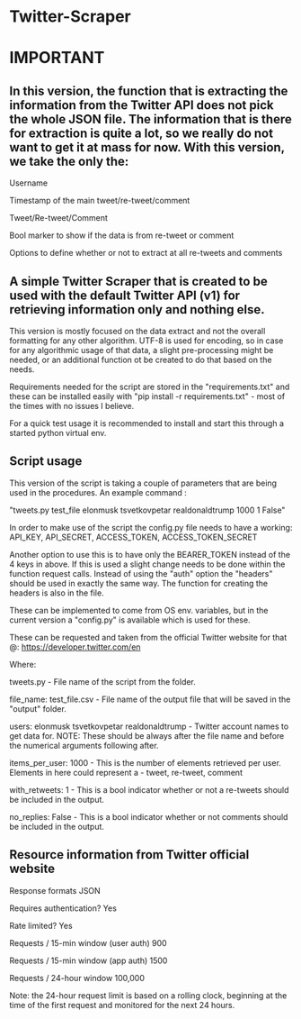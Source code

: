# Twitter-Scraper

# IMPORTANT
## In this version, the function that is extracting the information from the Twitter API does not pick the whole JSON file. The information that is there for extraction is quite a lot, so we really do not want to get it at mass for now. With this version, we take the only the:

Username

Timestamp of the main tweet/re-tweet/comment

Tweet/Re-tweet/Comment

Bool marker to show if the data is from re-tweet or comment

Options to define whether or not to extract at all re-tweets and comments

## A simple Twitter Scraper that is created to be used with the default Twitter API (v1) for retrieving information only and nothing else.

This version is mostly focused on the data extract and not the overall formatting for any other algorithm. UTF-8 is used for encoding, so in case for any algorithmic usage of that data, a slight pre-processing might be needed, or an additional function ot be created to do that based on the needs.

Requirements needed for the script are stored in the "requirements.txt" and these can be installed easily with "pip install -r requirements.txt" - most of the times with no issues I believe.

For a quick test usage it is recommended to install and start this through a started python virtual env.


## Script usage

This version of the script is taking a couple of parameters that are being used in the procedures.
An example command :

"tweets.py test_file elonmusk tsvetkovpetar realdonaldtrump 1000 1 False"

In order to make use of the script the config.py file needs to have a working:
API_KEY, API_SECRET, ACCESS_TOKEN, ACCESS_TOKEN_SECRET

Another option to use this is to have only the BEARER_TOKEN instead of the 4 keys in above. If this is used a slight change needs to be done within the function request calls.
Instead of using the "auth" option the "headers" should be used in exactly the same way. The function for creating the headers is also in the file.

These can be implemented to come from OS env. variables, but in the current version a "config.py" is available which is used for these. 

These can be requested and taken from the official Twitter website for that @: https://developer.twitter.com/en


Where:

tweets.py - File name of the script from the folder.

file_name: test_file.csv - File name of the output file that will be saved in the "output" folder.

users: elonmusk tsvetkovpetar realdonaldtrump - Twitter account names to get data for. NOTE: These should be always after the file name and before the numerical arguments following after.

items_per_user: 1000 - This is the number of elements retrieved per user. Elements in here could represent a - tweet, re-tweet, comment

with_retweets: 1 - This is a bool indicator whether or not a re-tweets should be included in the output.

no_replies: False - This is a bool indicator whether or not comments should be included in the output.

## Resource information from Twitter official website

Response formats	JSON

Requires authentication?	Yes

Rate limited?	Yes

Requests / 15-min window (user auth)	900

Requests / 15-min window (app auth)	1500

Requests / 24-hour window	100,000

Note: the 24-hour request limit is based on a rolling clock, beginning at the time of the first request and monitored for the next 24 hours.
